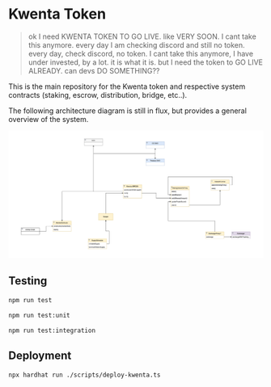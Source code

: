 # Kwenta Token

> ok I need KWENTA TOKEN TO GO LIVE. like VERY SOON. I cant take this anymore. every day I am checking discord and still no token. every day, check discord, no token. I cant take this anymore, I have under invested, by a lot. it is what it is. but I need the token to GO LIVE ALREADY. can devs DO SOMETHING??

This is the main repository for the Kwenta token and respective system contracts (staking, escrow, distribution, bridge, etc..). 

The following architecture diagram is still in flux, but provides a general overview of the system.

![Kwenta Token System Architecture Diagram](img/architecture-diagram-2.png)

## Testing

```
npm run test
```
```
npm run test:unit
```
```
npm run test:integration
```

## Deployment

```
npx hardhat run ./scripts/deploy-kwenta.ts
```

